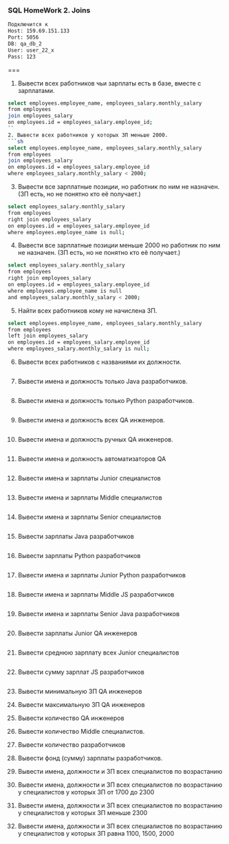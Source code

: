 ﻿### SQL HomeWork 2. Joins
```sh
Подключится к 
Host: 159.69.151.133
Port: 5056
DB: qa_db_2
User: user_22_x
Pass: 123
```
===
1. Вывести всех работников чьи зарплаты есть в базе, вместе с зарплатами.
```sh
select employees.employee_name, employees_salary.monthly_salary 
from employees
join employees_salary
on employees.id = employees_salary.employee_id;
``
2. Вывести всех работников у которых ЗП меньше 2000.
```sh
select employees.employee_name, employees_salary.monthly_salary 
from employees
join employees_salary
on employees.id = employees_salary.employee_id 
where employees_salary.monthly_salary < 2000;
```
3. Вывести все зарплатные позиции, но работник по ним не назначен. (ЗП есть, но не понятно кто её получает.)
```sh
select employees_salary.monthly_salary 
from employees
right join employees_salary
on employees.id = employees_salary.employee_id
where employees.employee_name is null;
```
4. Вывести все зарплатные позиции  меньше 2000 но работник по ним не назначен. (ЗП есть, но не понятно кто её получает.)
```sh
select employees_salary.monthly_salary 
from employees
right join employees_salary
on employees.id = employees_salary.employee_id
where employees.employee_name is null
and employees_salary.monthly_salary < 2000;
```
5. Найти всех работников кому не начислена ЗП.
```sh
select employees.employee_name, employees_salary.monthly_salary 
from employees
left join employees_salary
on employees.id = employees_salary.employee_id
where employees_salary.monthly_salary is null;
```
6. Вывести всех работников с названиями их должности.
```sh

```
7. Вывести имена и должность только Java разработчиков.
```sh

```
8. Вывести имена и должность только Python разработчиков.
```sh

```
9. Вывести имена и должность всех QA инженеров.
```sh

```
10. Вывести имена и должность ручных QA инженеров.
```sh

```
11. Вывести имена и должность автоматизаторов QA
```sh

```
12. Вывести имена и зарплаты Junior специалистов
```sh

```
13. Вывести имена и зарплаты Middle специалистов
```sh

```
14. Вывести имена и зарплаты Senior специалистов
```sh

```
15. Вывести зарплаты Java разработчиков
```sh

```
16. Вывести зарплаты Python разработчиков
```sh

```
17. Вывести имена и зарплаты Junior Python разработчиков
```sh

```
18. Вывести имена и зарплаты Middle JS разработчиков
```sh

```
19. Вывести имена и зарплаты Senior Java разработчиков
```sh

```
20. Вывести зарплаты Junior QA инженеров
```sh

```
21. Вывести среднюю зарплату всех Junior специалистов
```sh

```
22. Вывести сумму зарплат JS разработчиков
```sh

```
23. Вывести минимальную ЗП QA инженеров

24. Вывести максимальную ЗП QA инженеров

25. Вывести количество QA инженеров

26. Вывести количество Middle специалистов.

27. Вывести количество разработчиков

28. Вывести фонд (сумму) зарплаты разработчиков.

29. Вывести имена, должности и ЗП всех специалистов по возрастанию

30. Вывести имена, должности и ЗП всех специалистов по возрастанию у специалистов у которых ЗП от 1700 до 2300

31. Вывести имена, должности и ЗП всех специалистов по возрастанию у специалистов у которых ЗП меньше 2300

32. Вывести имена, должности и ЗП всех специалистов по возрастанию у специалистов у которых ЗП равна 1100, 1500, 2000
